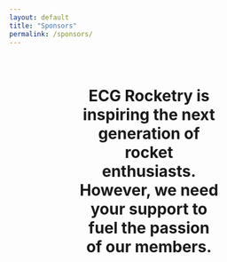 ```yaml
---
layout: default
title: "Sponsors"
permalink: /sponsors/
---
```


<link rel="stylesheet" type="text/css" href="/assets/css/styleA.css">

<div style="position: relative;">
    <div style="background-image: url('/assets/images/background6.jpg'); background-size: cover; background-position: center; height: 400px;">
    </div>
    <div class="tint"></div>
    <div style="position: absolute; top: 50%; left: 50%; transform: translate(-50%, -50%); text-align: center; z-index: 1;">
        <h1 style="font-family: Ethnocentric, font-weight: 100">ECG Rocketry is inspiring the next generation of rocket enthusiasts. However, we need your support to fuel the passion of our members.</h1>
    </div>
</div>